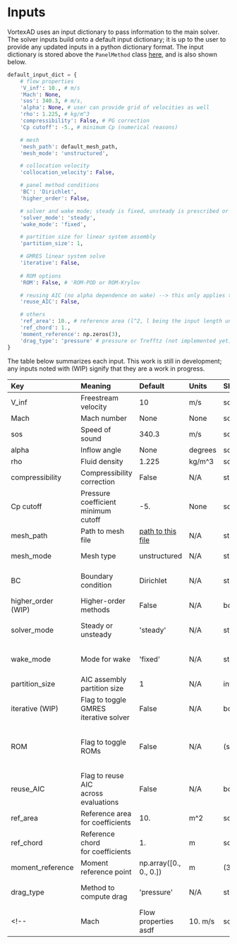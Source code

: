 # Inputs

VortexAD uses an input dictionary to pass information to the main solver. The solver inputs build onto a default input dictionary; it is up to the user to provide any updated inputs in a python dictionary format. The input dictionary is stored above the `PanelMethod` class [here](https://github.com/LSDOlab/VortexAD/blob/main/VortexAD/core/pm_class.py#L15-L57), and is also shown below. 

```python
default_input_dict = {
    # flow properties
    'V_inf': 10., # m/s
    'Mach': None,
    'sos': 340.3, # m/s, 
    'alpha': None, # user can provide grid of velocities as well
    'rho': 1.225, # kg/m^3
    'compressibility': False, # PG correction
    'Cp cutoff': -5., # minimum Cp (numerical reasons)

    # mesh
    'mesh_path': default_mesh_path,
    'mesh_mode': 'unstructured',

    # collocation velocity
    'collocation_velocity': False,

    # panel method conditions
    'BC': 'Dirichlet',
    'higher_order': False,

    # solver and wake mode; steady is fixed, unsteady is prescribed or free
    'solver_mode': 'steady',
    'wake_mode': 'fixed',

    # partition size for linear system assembly
    'partition_size': 1,

    # GMRES linear system solve
    'iterative': False,
    
    # ROM options
    'ROM': False, # 'ROM-POD or ROM-Krylov

    # reusing AIC (no alpha dependence on wake) --> this only applies to fixed wake
    'reuse_AIC': False,

    # others
    'ref_area': 10., # reference area (l^2, l being the input length unit)
    'ref_chord': 1.,
    'moment_reference': np.zeros(3), 
    'drag_type': 'pressure' # pressure or Trefftz (not implemented yet)
}
```

The table below summarizes each input. This work is still in development; any inputs noted with (WIP) signify that they are a work in progress.


| Key | Meaning | Default | Units | Shape/Type | Options |
|:---|:---|:---|:---|:---|:---|
| V_inf | Freestream velocity | 10 | m/s | scalar/vector/tensor | N/A |
| Mach | Mach number | None | None | scalar/vector/tensor | N/A |
| sos | Speed of sound | 340.3 | m/s | scalar/vector/tensor | N/A |
| alpha | Inflow angle | None | degrees | scalar/vector/tensor | N/A |
| rho | Fluid density | 1.225 | kg/m^3 | scalar/vector/tensor | N/A |
| compressibility | Compressibility <br/> correction | False | N/A | string | (False, True) |
| Cp cutoff | Pressure coefficient <br/> minimum cutoff | -5. | None | scalar | N/A |
| mesh_path | Path to mesh file | [path to this file](https://github.com/LSDOlab/VortexAD/blob/main/VortexAD/core/geometry/sample_meshes/pm/naca0012_LE_TE_cluster.stl) | N/A | string | N/A |
| mesh_mode | Mesh type | unstructured | N/A | string | (structured, unstructured) |
| BC | Boundary condition | Dirichlet | N/A | string | (Dirichlet, Neumann (WIP)) |
| higher_order  (WIP)| Higher-order methods | False | N/A | bool | (False, True) |
| solver_mode | Steady or unsteady | 'steady' | N/A | string | ('steady', 'unsteady' (WIP)) |
| wake_mode | Mode for wake | 'fixed' | N/A | string | ('fixed', 'prescribed', 'free') |
| partition_size | AIC assembly <br/> partition size | 1 | N/A | int | [1, total panels] |
| iterative (WIP)| Flag to toggle <br/> GMRES iterative solver | False | N/A | bool | (False, True) |
| ROM | Flag to toggle ROMs | False | N/A | (string, bool) | (False, 'ROM-POD', 'ROM-Krylov' (WIP)) |
| reuse_AIC | Flag to reuse AIC <br/> across evaluations | False | N/A | bool | (False, True) |
| ref_area | Reference area <br/> for coefficients | 10. | m^2 | scalar | N/A |
| ref_chord | Reference chord <br/> for coefficients | 1. | m | scalar | N/A |
| moment_reference | Moment reference point | np.array([0., 0., 0.]) | m | (3,) | N/A |
| drag_type | Method to compute drag | 'pressure' | N/A | string | ('pressure', 'Trefftz' (WIP)) |
<!-- | Mach | Flow properties <br/> asdf | 10. m/s | scaler or tensor | | -->